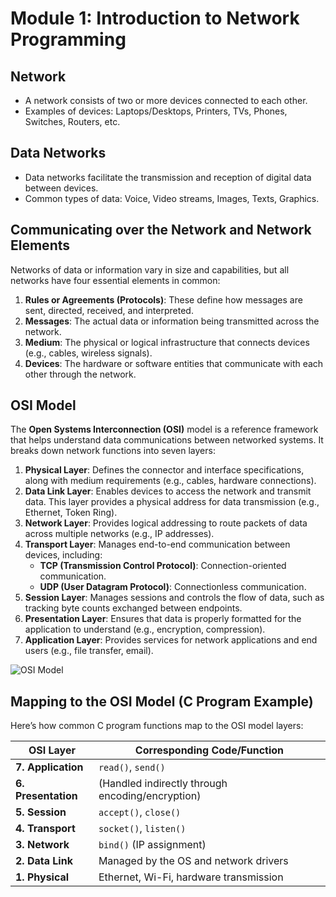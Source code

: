 # Module 1: Introduction to Network Programming

## Network

- A network consists of two or more devices connected to each other.
- Examples of devices: Laptops/Desktops, Printers, TVs, Phones, Switches, Routers, etc.

## Data Networks

- Data networks facilitate the transmission and reception of digital data between devices.
- Common types of data: Voice, Video streams, Images, Texts, Graphics.

## Communicating over the Network and Network Elements

Networks of data or information vary in size and capabilities, but all networks have four essential elements in common:

1. **Rules or Agreements (Protocols)**: These define how messages are sent, directed, received, and interpreted.
2. **Messages**: The actual data or information being transmitted across the network.
3. **Medium**: The physical or logical infrastructure that connects devices (e.g., cables, wireless signals).
4. **Devices**: The hardware or software entities that communicate with each other through the network.

## OSI Model

The **Open Systems Interconnection (OSI)** model is a reference framework that helps understand data communications between networked systems. It breaks down network functions into seven layers:

1. **Physical Layer**: Defines the connector and interface specifications, along with medium requirements (e.g., cables, hardware connections).
2. **Data Link Layer**: Enables devices to access the network and transmit data. This layer provides a physical address for data transmission (e.g., Ethernet, Token Ring).
3. **Network Layer**: Provides logical addressing to route packets of data across multiple networks (e.g., IP addresses).
4. **Transport Layer**: Manages end-to-end communication between devices, including:
   - **TCP (Transmission Control Protocol)**: Connection-oriented communication.
   - **UDP (User Datagram Protocol)**: Connectionless communication.
5. **Session Layer**: Manages sessions and controls the flow of data, such as tracking byte counts exchanged between endpoints.
6. **Presentation Layer**: Ensures that data is properly formatted for the application to understand (e.g., encryption, compression).
7. **Application Layer**: Provides services for network applications and end users (e.g., file transfer, email).

![OSI Model](https://miro.medium.com/v2/resize:fit:500/format:webp/1*17Zz6v0HWIzgiOzQYmO6lA.jpeg)

## Mapping to the OSI Model (C Program Example)

Here’s how common C program functions map to the OSI model layers:

| **OSI Layer**       | **Corresponding Code/Function**         |
|---------------------|----------------------------------------|
| **7. Application**   | `read()`, `send()`                     |
| **6. Presentation**  | (Handled indirectly through encoding/encryption) |
| **5. Session**       | `accept()`, `close()`                  |
| **4. Transport**     | `socket()`, `listen()`                 |
| **3. Network**       | `bind()` (IP assignment)               |
| **2. Data Link**     | Managed by the OS and network drivers  |
| **1. Physical**      | Ethernet, Wi-Fi, hardware transmission |
